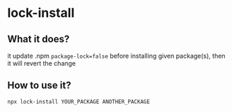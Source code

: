 # lock-install

## What it does?

it update .npm `package-lock=false` before installing given package(s), then it will revert the change

## How to use it?

`npx lock-install YOUR_PACKAGE ANOTHER_PACKAGE`

